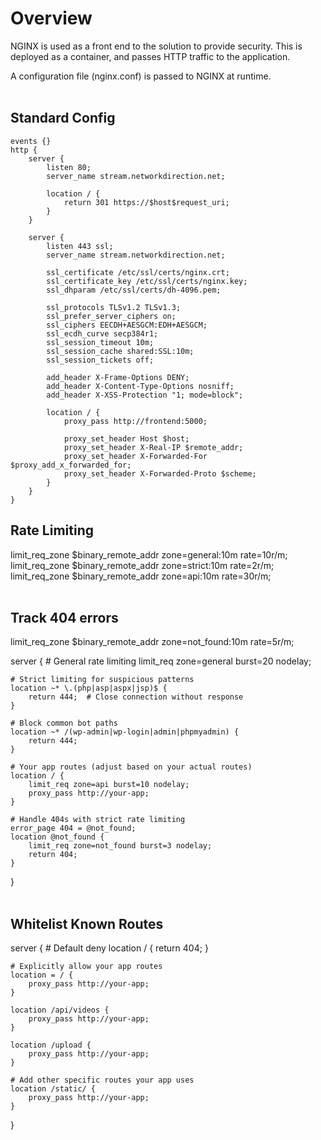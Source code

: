 # Overview

NGINX is used as a front end to the solution to provide security. This is deployed as a container, and passes HTTP traffic to the application.

A configuration file (nginx.conf) is passed to NGINX at runtime.
</br></br>


## Standard Config

```
events {}
http {
	server {
		listen 80;
		server_name stream.networkdirection.net;
		
		location / {
			return 301 https://$host$request_uri;
		}
	}
	
	server {
		listen 443 ssl;
		server_name stream.networkdirection.net;
		
		ssl_certificate /etc/ssl/certs/nginx.crt;
		ssl_certificate_key /etc/ssl/certs/nginx.key;
		ssl_dhparam /etc/ssl/certs/dh-4096.pem;
		
		ssl_protocols TLSv1.2 TLSv1.3;
		ssl_prefer_server_ciphers on;
		ssl_ciphers EECDH+AESGCM:EDH+AESGCM;
		ssl_ecdh_curve secp384r1;
		ssl_session_timeout 10m;
		ssl_session_cache shared:SSL:10m;
		ssl_session_tickets off;
		
		add_header X-Frame-Options DENY;
		add_header X-Content-Type-Options nosniff;
		add_header X-XSS-Protection "1; mode=block";
		
		location / {
			proxy_pass http://frontend:5000;
			
			proxy_set_header Host $host;
			proxy_set_header X-Real-IP $remote_addr;
			proxy_set_header X-Forwarded-For $proxy_add_x_forwarded_for;
			proxy_set_header X-Forwarded-Proto $scheme;
		}
	}
}

```



## Rate Limiting

limit_req_zone $binary_remote_addr zone=general:10m rate=10r/m;
limit_req_zone $binary_remote_addr zone=strict:10m rate=2r/m;
limit_req_zone $binary_remote_addr zone=api:10m rate=30r/m;
</br></br>


## Track 404 errors
limit_req_zone $binary_remote_addr zone=not_found:10m rate=5r/m;

server {
    # General rate limiting
    limit_req zone=general burst=20 nodelay;
    
    # Strict limiting for suspicious patterns
    location ~* \.(php|asp|aspx|jsp)$ {
        return 444;  # Close connection without response
    }
    
    # Block common bot paths
    location ~* /(wp-admin|wp-login|admin|phpmyadmin) {
        return 444;
    }
    
    # Your app routes (adjust based on your actual routes)
    location / {
        limit_req zone=api burst=10 nodelay;
        proxy_pass http://your-app;
    }
    
    # Handle 404s with strict rate limiting
    error_page 404 = @not_found;
    location @not_found {
        limit_req zone=not_found burst=3 nodelay;
        return 404;
    }
}
</br></br>


## Whitelist Known Routes

server {
    # Default deny
    location / {
        return 404;
    }
    
    # Explicitly allow your app routes
    location = / {
        proxy_pass http://your-app;
    }
    
    location /api/videos {
        proxy_pass http://your-app;
    }
    
    location /upload {
        proxy_pass http://your-app;
    }
    
    # Add other specific routes your app uses
    location /static/ {
        proxy_pass http://your-app;
    }
}
</br></br>


